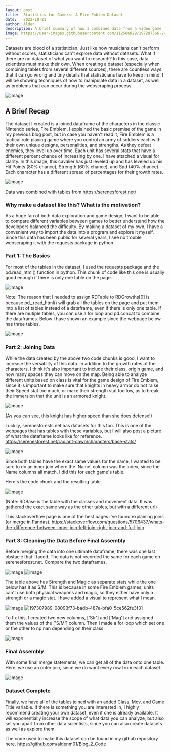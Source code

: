 ```yaml
---
layout: post
title:  Statistics for Gamers: A Fire Emblem Dataset
date:   2022-10-21
author: Alden
description: A brief summary of how I combined data from a video game for game design research.
image: https://user-images.githubusercontent.com/112586829/197297566-24c3e4f4-a966-43b8-8207-bd3b93b6736a.png
---
```


Datasets are blood of a statistician.  Just like how musicians can't perform without scores, statisticians can't explore data without datasets.  What if there are no dataset of what you want to research?  In this case, data scientists must make their own.  When creating a dataset (especially when combining tables from several different sources), there are countless ways that it can go wrong and tiny details that statisticians have to keep in mind.  I will be showing techniques of how to manipulate data in a dataset, as well as problems that can occur during the webscraping process.  

![image](https://user-images.githubusercontent.com/112586829/197303980-1f9c257e-ae22-4ada-9996-f492c8ce74d2.png)

## A Brief Recap

The dataset I created is a joined dataframe of the characters in the classic Nintendo series, Fire Emblem.  I explained the basic premise of the game in my previous blog post, but in case you haven't read it, Fire Emblem is a tactical role playing game where you control an army of soldiers each with their own unique designs, personalities, and strengths.  As they defeat enemies, they level up over time.  Each unit has several stats that have a different percent chance of increasing by one.  I have attached a visual for clarity.  In this image, this cavalier has just leveled up and has leveled up his Hit Points (80% chance), Strength (60% chance), and Spd (40% chance).  Each character has a different spread of percentages for their growth rates.

![image](https://user-images.githubusercontent.com/112586829/197303006-1a749c1b-b131-4269-b7f5-af2a79414152.png)

Data was combined with tables from https://serenesforest.net/

### Why make a dataset like this?  What is the motivation?

As a huge fan of both data exploration and game design, I want to be able to compare different variables between games to better understand how the developers balanced the difficulty.  By making a dataset of my own, I have a convenient way to import the data into a program and explore it myself.  Since this data has been public for several years, I see no trouble webscraping it with the requests package in python.

### Part 1: The Basics

For most of the tables in the dataset, I used the requests package and the pd.read_html() function in python. This chunk of code like this one is usually good enough if there is only one table on the page.

![image](https://user-images.githubusercontent.com/112586829/197304812-9a76c504-efb7-4d1f-93a0-e754405398b2.png)

Note: The reason that I needed to assign RDTable to RDGrowths[0] is because pd_.read_html() will grab all the tables on the page and put them into a list of tables instead of a dataframe, even if there is only one table.  If there are mutiple tables, you can use a for loop and pd.concat to combine the dataframes.  Below I have shown an example since the webpage below has three tables.

![image](https://user-images.githubusercontent.com/112586829/197308439-6749bf51-2001-4a78-8c76-774e50dd6cd1.png)

### Part 2: Joining Data

While the data created by the above two code chunks is good, I want to increase the versatility of this data.  In addition to the growth rates of the characters, I think it's also important to include their class, origin game, and how many spaces they can move on the map.  Being able to analyze different units based on class is vital for the game design of Fire Emblem, since it is important to make sure that knights in heavy armor do not raise their Speed stat too much, or make their strength stat too low, as to break the immersion that the unit is an armored knight.

![image](https://user-images.githubusercontent.com/112586829/197306197-13cc3c4f-78f0-45b2-97e7-6a864a155a5b.png)

(As you can see, this knight has higher speed than she does defense!)

Luckily, serenesforests.net has datasets for this too.  This is one of the webpages that has tables with these variables, but I will also post a picture of what the dataframe looks like for reference.  https://serenesforest.net/radiant-dawn/characters/base-stats/

![image](https://user-images.githubusercontent.com/112586829/197306425-ff355bb4-efae-42e6-9fc1-3c96a0a829c0.png)

Since both tables have the exact same values for the name, I wanted to be sure to do an inner join where the 'Name' column was the index, since the Name columns all match.  I did this for each game's table.

Here's the code chunk and the resulting table.

![image](https://user-images.githubusercontent.com/112586829/197306911-e7ef46bc-aab7-4d18-b5ea-60a5e368f5c5.png)

(Note: RDBase is the table with the classes and movement data.  It was gathered the exact same way as the other tables, but with a different url)

This stackoverflow page is one of the best pages I've found explaining joins (or merge in Pandas).
https://stackoverflow.com/questions/5706437/whats-the-difference-between-inner-join-left-join-right-join-and-full-join

### Part 3: Cleaning the Data Before Final Assembly

Before merging the data into one ultimate dataframe, there was one last obstacle that I faced.  The data is not recorded the same for each game on serenesforest.net.  Compare the two dataframes.


![image](https://user-images.githubusercontent.com/112586829/197307385-282da390-678b-4d07-a89a-eb470e112b30.png)
![image](https://user-images.githubusercontent.com/112586829/197308625-19a2bb0c-17f3-41da-93b0-0837aea8b1d3.png)


The table above has Strength and Magic as separate stats while the one below has it as S/M.  This is because in some Fire Emblem games, units can't use both physical weapons and magic, so they either have only a strength or a magic stat.  I have added a visual to represent what I mean.


![image](https://user-images.githubusercontent.com/112586829/197307897-42a33a10-bbff-44be-be78-8370a3ef5a7c.png)
![197307989-08093f73-badb-487e-bfa0-5ce562fe3f31](https://user-images.githubusercontent.com/112586829/197308528-bdc9cdf5-f9b6-4751-969e-1fe5aeac3dc4.png)


To fix this, I created two new columns, ['Str'] and ['Mag'] and assigned them the values of the ['S/M'] column.  Then I made a for loop which set one or the other to np.nan depending on their class.  

![image](https://user-images.githubusercontent.com/112586829/197308162-b43a7e82-259a-44b5-89d4-5cf012d0bbd6.png)


### Final Assembly

With some final merge statements, we can get all of the data onto one table.  Here, we use an outer join, since we do want every row from each dataset.  

![image](https://user-images.githubusercontent.com/112586829/197308242-85f1d647-fa6e-444d-890d-fb07e4c2365e.png)

### Dataset Complete

Finally, we have all of the tables joined with an added Class, Mov, and Game Title variable.  If there is something you are interested in, I highly recommend creating your own dataset, even if one is already available.  It will exponentially increase the scope of what data you can analyze, but also set you apart from other data scientists, since you can also create datasets as well as explore them.

The code used to make this dataset can be found in my github repository here.
https://github.com/aldenm01/Blog_2_Code
